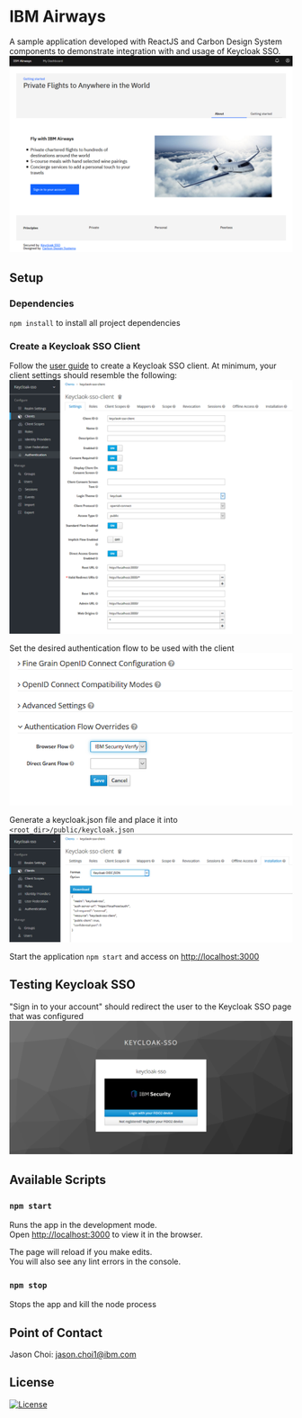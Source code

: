 # IBM Airways
A sample application developed with ReactJS and Carbon Design System components to demonstrate integration with and usage of Keycloak SSO.
![IBM Airways LandingPage](https://github.com/jason-choi1/ibm-airways-keycloak-sso/blob/master/supplements/ibm_airways_landingpage.PNG)

## Setup
### Dependencies
`npm install` to install all project dependencies

### Create a Keycloak SSO Client
Follow the [user guide](https://www.keycloak.org/docs/latest/server_admin/#_clients) to create a Keycloak SSO client. 
At minimum, your client settings should resemble the following:
![Keycloak SSO Client Config](https://github.com/jason-choi1/ibm-airways-keycloak-sso/blob/master/supplements/keycloak_sso_client_config.PNG)

Set the desired authentication flow to be used with the client
![Keycloak SSO Client Auth Flow](https://github.com/jason-choi1/ibm-airways-keycloak-sso/blob/master/supplements/keycloak_sso_client_auth_flow.PNG)

Generate a keycloak.json file and place it into `<root_dir>/public/keycloak.json`
![Keycloak SSO Client JSON](https://github.com/jason-choi1/ibm-airways-keycloak-sso/blob/master/supplements/keycloak_sso_client_oidc_json.PNG)

Start the application 
`npm start` and access on [http://localhost:3000](http://localhost:3000)

## Testing Keycloak SSO
"Sign in to your account" should redirect the user to the Keycloak SSO page that was configured
![Keycloak SSO Login Page](https://github.com/jason-choi1/ibm-airways-keycloak-sso/blob/master/supplements/keycloak_sso_login_page.PNG)

## Available Scripts
### `npm start`
Runs the app in the development mode.<br />
Open [http://localhost:3000](http://localhost:3000) to view it in the browser.

The page will reload if you make edits.<br />
You will also see any lint errors in the console.

### `npm stop`
Stops the app and kill the node process

## Point of Contact
Jason Choi: <jason.choi1@ibm.com>

## License
[![License](https://img.shields.io/badge/License-Apache%202.0-blue.svg)](https://opensource.org/licenses/Apache-2.0)
